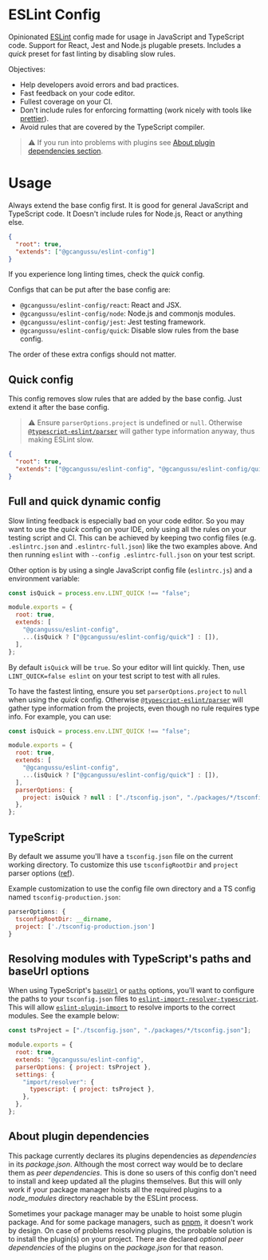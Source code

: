 # ESLint Config

Opinionated [ESLint] config made for usage in JavaScript and TypeScript code.
Support for React, Jest and Node.js plugable presets. Includes a _quick_
preset for fast linting by disabling slow rules.

Objectives:

- Help developers avoid errors and bad practices.
- Fast feedback on your code editor.
- Fullest coverage on your CI.
- Don't include rules for enforcing formatting (work nicely with tools like
  [prettier](https://prettier.io/)).
- Avoid rules that are covered by the TypeScript compiler.

> ⚠️ If you run into problems with plugins see
> [About plugin dependencies section](#about-plugin-dependencies).

# Usage

Always extend the base config first. It is good for general JavaScript
and TypeScript code. It Doesn't include rules for Node.js, React or
anything else.

```json
{
  "root": true,
  "extends": ["@gcangussu/eslint-config"]
}
```

If you experience long linting times, check the _quick_ config.

Configs that can be put after the base config are:

- `@gcangussu/eslint-config/react`: React and JSX.
- `@gcangussu/eslint-config/node`: Node.js and commonjs modules.
- `@gcangussu/eslint-config/jest`: Jest testing framework.
- `@gcangussu/eslint-config/quick`: Disable slow rules from the base config.

The order of these extra configs should not matter.

## Quick config

This config removes slow rules that are added by the base config. Just
extend it after the base config.

> ⚠️ Ensure `parserOptions.project` is undefined or `null`. Otherwise
> [`@typescript-eslint/parser`] will gather type information anyway, thus
> making ESLint slow.

```json
{
  "root": true,
  "extends": ["@gcangussu/eslint-config", "@gcangussu/eslint-config/quick"]
}
```

## Full and quick dynamic config

Slow linting feedback is especially bad on your code editor. So you may
want to use the _quick_ config on your IDE, only using all the rules on
your testing script and CI. This can be achieved by keeping two config
files (e.g. `.eslintrc.json` and `.eslintrc-full.json`) like the two
examples above. And then running `eslint` with `--config .eslintrc-full.json`
on your test script.

Other option is by using a single JavaScript config file (`eslintrc.js`)
and a environment variable:

```js
const isQuick = process.env.LINT_QUICK !== "false";

module.exports = {
  root: true,
  extends: [
    "@gcangussu/eslint-config",
    ...(isQuick ? ["@gcangussu/eslint-config/quick"] : []),
  ],
};
```

By default `isQuick` will be `true`. So your editor will lint quickly.
Then, use `LINT_QUICK=false eslint` on your test script to test with all
rules.

To have the fastest linting, ensure you set `parserOptions.project` to
`null` when using the _quick_ config. Otherwise [`@typescript-eslint/parser`]
will gather type information from the projects, even though no rule
requires type info. For example, you can use:

```js
const isQuick = process.env.LINT_QUICK !== "false";

module.exports = {
  root: true,
  extends: [
    "@gcangussu/eslint-config",
    ...(isQuick ? ["@gcangussu/eslint-config/quick"] : []),
  ],
  parserOptions: {
    project: isQuick ? null : ["./tsconfig.json", "./packages/*/tsconfig.json"],
  },
};
```

## TypeScript

By default we assume you'll have a `tsconfig.json` file on the current
working directory. To customize this use `tsconfigRootDir` and `project`
parser options ([ref](https://github.com/typescript-eslint/typescript-eslint/blob/v4.0.1/docs/getting-started/linting/TYPED_LINTING.md)).

Example customization to use the config file own directory and a TS config
named `tsconfig-production.json`:

```js
parserOptions: {
  tsconfigRootDir: __dirname,
  project: ['./tsconfig-production.json']
}
```

## Resolving modules with TypeScript's paths and baseUrl options

When using TypeScript's [`baseUrl`] or [`paths`] options, you'll want to
configure the paths to your `tsconfig.json` files to
[`eslint-import-resolver-typescript`]. This will allow [`eslint-plugin-import`]
to resolve imports to the correct modules. See the example below:

```js
const tsProject = ["./tsconfig.json", "./packages/*/tsconfig.json"];

module.exports = {
  root: true,
  extends: "@gcangussu/eslint-config",
  parserOptions: { project: tsProject },
  settings: {
    "import/resolver": {
      typescript: { project: tsProject },
    },
  },
};
```

## About plugin dependencies

This package currently declares its plugins dependencies as _dependencies_
in its _package.json_. Although the most correct way would be to declare
them as _peer dependencies_. This is done so users of this config don't
need to install and keep updated all the plugins themselves. But this will
only work if your package manager hoists all the required plugins to a
_node_modules_ directory reachable by the ESLint process.

Sometimes your package manager may be unable to hoist some plugin package.
And for some package managers, such as [pnpm](https://pnpm.js.org/), it
doesn't work by design. On case of problems resolving plugins, the probable
solution is to install the plugin(s) on your project. There are declared
_optional peer dependencies_ of the plugins on the _package.json_ for that
reason.

[eslint]: https://eslint.org/
[`@typescript-eslint/parser`]: https://github.com/typescript-eslint/typescript-eslint#readme
[`eslint-plugin-import`]: https://github.com/benmosher/eslint-plugin-import#readme
[`eslint-import-resolver-typescript`]: https://github.com/alexgorbatchev/eslint-import-resolver-typescript#readme
[`paths`]: https://www.typescriptlang.org/tsconfig#paths
[`baseurl`]: https://www.typescriptlang.org/tsconfig#baseUrl
